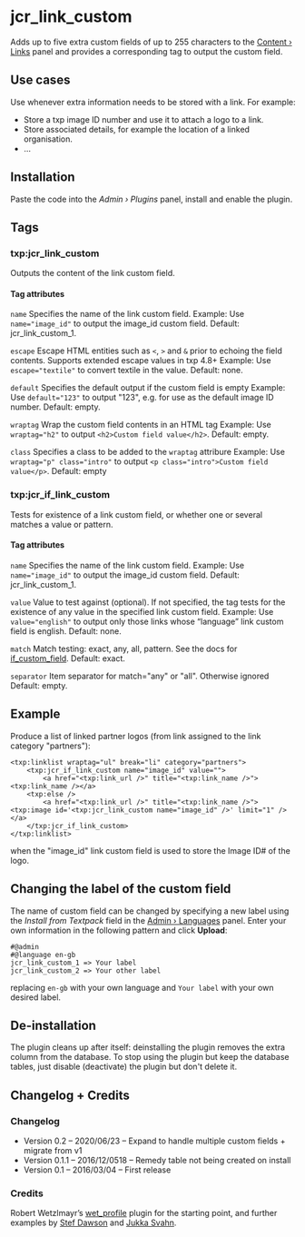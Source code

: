 # jcr_link_custom

Adds up to five extra custom fields of up to 255 characters to the [Content › Links](http://docs.textpattern.io/administration/links-panel) panel and provides a corresponding tag to output the custom field.


## Use cases

Use whenever extra information needs to be stored with a link. For example:

- Store a txp image ID number and use it to attach a logo to a link.
- Store associated details, for example the location of a linked organisation.
- …


## Installation

Paste the code into the  *Admin › Plugins* panel, install and enable the plugin.


## Tags

### txp:jcr_link_custom

Outputs the content of the link custom field.

#### Tag attributes

`name`
Specifies the name of the link custom field. 
Example: Use `name="image_id"` to output the image_id custom field. Default: jcr_link_custom_1.

`escape`
Escape HTML entities such as `<`, `>` and `&` prior to echoing the field contents. 
Supports extended escape values in txp 4.8+
Example: Use `escape="textile"` to convert textile in the value. Default: none.

`default`
Specifies the default output if the custom field is empty
Example: Use `default="123"` to output "123", e.g. for use as the default image ID number. Default: empty.

`wraptag`
Wrap the custom field contents in an HTML tag
Example: Use `wraptag="h2"` to output `<h2>Custom field value</h2>`. Default: empty.

`class`
Specifies a class to be added to the `wraptag` attribure
Example: Use `wraptag="p" class="intro"` to output `<p class="intro">Custom field value</p>`. Default: empty

### txp:jcr_if_link_custom

Tests for existence of a link custom field, or whether one or several matches a value or pattern.

#### Tag attributes

`name`
Specifies the name of the link custom field. 
Example: Use `name="image_id"` to output the image_id custom field. Default: jcr_link_custom_1.

`value`
Value to test against (optional). 
If not specified, the tag tests for the existence of any value in the specified link custom field.
Example: Use `value="english"` to output only those links whose “language” link custom field is english. Default: none.

`match`
Match testing: exact, any, all, pattern. See the docs for [if_custom_field](https://docs.textpattern.com/tags/if_custom_field).
Default: exact.

`separator`
Item separator for match="any" or "all". Otherwise ignored
Default: empty.


## Example

Produce a list of linked partner logos (from link assigned to the link category "partners"):

```
<txp:linklist wraptag="ul" break="li" category="partners">
    <txp:jcr_if_link_custom name="image_id" value="">
        <a href="<txp:link_url />" title="<txp:link_name />"><txp:link_name /></a>
    <txp:else />
        <a href="<txp:link_url />" title="<txp:link_name />"><txp:image id='<txp:jcr_link_custom name="image_id" />' limit="1" /></a>
    </txp:jcr_if_link_custom>
</txp:linklist>
```

when the "image_id" link custom field is used to store the Image ID# of the logo.


## Changing the label of the custom field

The name of custom field can be changed by specifying a new label using the *Install from Textpack* field in the [Admin › Languages](http://docs.textpattern.io/administration/languages-panel) panel. Enter your own information in the following pattern and click **Upload**:

```
#@admin
#@language en-gb
jcr_link_custom_1 => Your label
jcr_link_custom_2 => Your other label
```

replacing `en-gb` with your own language and `Your label` with your own desired label.


## De-installation

The plugin cleans up after itself: deinstalling the plugin removes the extra column from the database. To stop using the plugin but keep the database tables, just disable (deactivate) the plugin but don't delete it.


## Changelog + Credits

### Changelog

- Version 0.2 – 2020/06/23 – Expand to handle multiple custom fields + migrate from v1
- Version 0.1.1 – 2016/12/0518 – Remedy table not being created on install 
- Version 0.1 – 2016/03/04 – First release


### Credits

Robert Wetzlmayr’s [wet_profile](https://github.com/rwetzlmayr/wet_profile) plugin for the starting point, and further examples by [Stef Dawson](http://www.stefdawson.com) and [Jukka Svahn](https://github.com/gocom). 